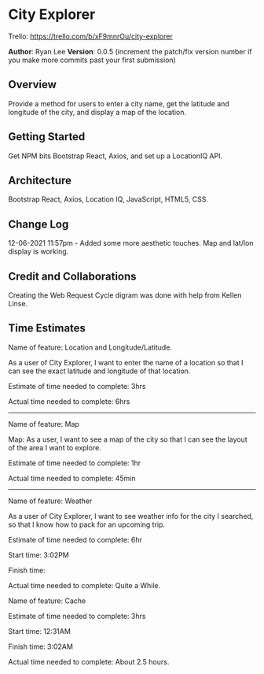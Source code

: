 # City Explorer

Trello: https://trello.com/b/xF9mnrOu/city-explorer

**Author**: Ryan Lee
**Version**: 0.0.5 (increment the patch/fix version number if you make more commits past your first submission)

## Overview
Provide a method for users to enter a city name, get the latitude and longitude of the city, and display a map of the location.

## Getting Started
Get NPM bits Bootstrap React, Axios, and set up a LocationIQ API.

## Architecture
Bootstrap React, Axios, Location IQ, JavaScript, HTML5, CSS.

## Change Log
12-06-2021 11:57pm - Added some more aesthetic touches. Map and lat/lon display is working.

## Credit and Collaborations
Creating the Web Request Cycle digram was done with help from Kellen Linse.

## Time Estimates

Name of feature: Location and Longitude/Latitude.

As a user of City Explorer, I want to enter the name of a location so that I can see the exact latitude and longitude of that location.

Estimate of time needed to complete: 3hrs

Actual time needed to complete: 6hrs

---

Name of feature: Map

Map: As a user, I want to see a map of the city so that I can see the layout of the area I want to explore.

Estimate of time needed to complete: 1hr

Actual time needed to complete: 45min

---

Name of feature: Weather

As a user of City Explorer, I want to see weather info for the city I searched, so that I know how to pack for an upcoming trip.

Estimate of time needed to complete: 6hr

Start time: 3:02PM

Finish time: 

Actual time needed to complete: Quite a While.

Name of feature: Cache

Estimate of time needed to complete: 3hrs

Start time: 12:31AM

Finish time: 3:02AM

Actual time needed to complete: About 2.5 hours.


